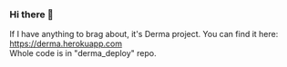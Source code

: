 ### Hi there 👋

If I have anything to brag about, it's Derma project. You can find it here: https://derma.herokuapp.com 
<br>
Whole code is in "derma_deploy" repo.
<!--
**yaaqbp/yaaqbp** is a ✨ _special_ ✨ repository because its `README.md` (this file) appears on your GitHub profile.

Here are some ideas to get you started:

- 🔭 I’m currently working on ...
- 🌱 I’m currently learning ...
- 👯 I’m looking to collaborate on ...
- 🤔 I’m looking for help with ...
- 💬 Ask me about ...
- 📫 How to reach me: ...
- 😄 Pronouns: ...
- ⚡ Fun fact: ...
-->
